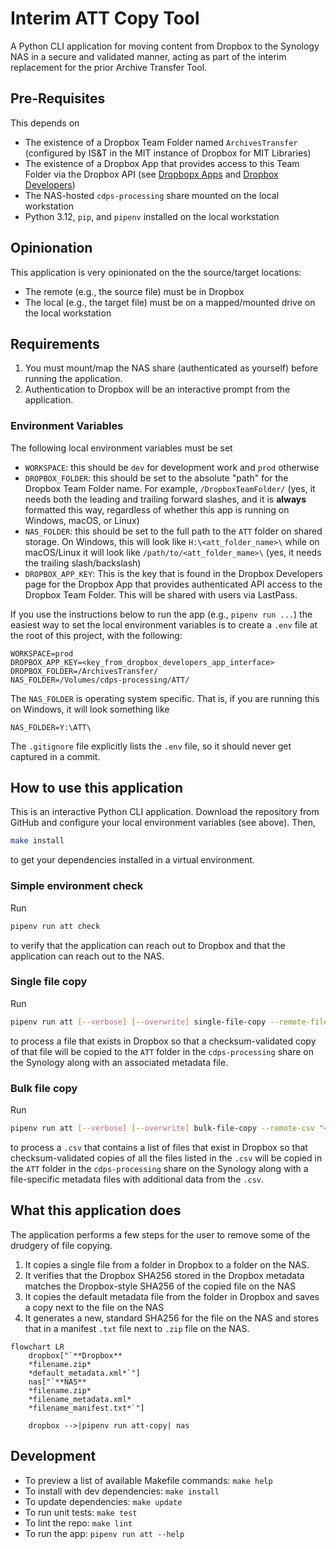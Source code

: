 # Interim ATT Copy Tool

A Python CLI application for moving content from Dropbox to the Synology NAS in a secure and validated manner, acting as part of the interim replacement for the prior Archive Transfer Tool.

## Pre-Requisites

This depends on

* The existence of a Dropbox Team Folder named `ArchivesTransfer` (configured by IS&T in the MIT instance of Dropbox for MIT Libraries)
* The existence of a Dropbox App that provides access to this Team Folder via the Dropbox API (see [Dropbopx Apps](https://www.dropbox.com/apps) and [Dropbox Developers](ttps://www.dropbox.com/developers/apps))
* The NAS-hosted `cdps-processing` share mounted on the local workstation
* Python 3.12, `pip`, and `pipenv` installed on the local workstation

## Opinionation

This application is very opinionated on the the source/target locations:

* The remote (e.g., the source file) must be in Dropbox
* The local (e.g., the target file) must be on a mapped/mounted drive on the local workstation

## Requirements

1. You must mount/map the NAS share (authenticated as yourself) before running the application.
1. Authentication to Dropbox will be an interactive prompt from the application.

### Environment Variables

The following local environment variables must be set

* `WORKSPACE`: this should be `dev` for development work and `prod` otherwise
* `DROPBOX_FOLDER`: this should be set to the absolute "path" for the Dropbox Team Folder name. For example, `/DropboxTeamFolder/` (yes, it needs both the leading and trailing forward slashes, and it is **always** formatted this way, regardless of whether this app is running on Windows, macOS, or Linux)
* `NAS_FOLDER`: this should be set to the full path to the `ATT` folder on shared storage. On Windows, this will look like `H:\<att_folder_name>\` while on macOS/Linux it will look like `/path/to/<att_folder_mame>\` (yes, it needs the trailing slash/backslash)
* `DROPBOX_APP_KEY`: This is the key that is found in the Dropbox Developers page for the Dropbox App that provides authenticated API access to the Dropbox Team Folder. This will be shared with users via LastPass.

If you use the instructions below to run the app (e.g., `pipenv run ...`) the easiest way to set the local environment variables is to create a `.env` file at the root of this project, with the following:

```env
WORKSPACE=prod
DROPBOX_APP_KEY=<key_from_dropbox_developers_app_interface>
DROPBOX_FOLDER=/ArchivesTransfer/
NAS_FOLDER=/Volumes/cdps-processing/ATT/
```

The `NAS_FOLDER` is operating system specific. That is, if you are running this on Windows, it will look something like

```env
NAS_FOLDER=Y:\ATT\
```

The `.gitignore` file explicitly lists the `.env` file, so it should never get captured in a commit.

## How to use this application

This is an interactive Python CLI application. Download the repository from GitHub and configure your local environment variables (see above). Then,

```bash
make install
```

to get your dependencies installed in a virtual environment.

### Simple environment check

Run

```bash
pipenv run att check
```

to verify that the application can reach out to Dropbox and that the application can reach out to the NAS.

### Single file copy

Run

```bash
pipenv run att [--verbose] [--overwrite] single-file-copy --remote-file "<relative_path_to_remote_file>"
```

to process a file that exists in Dropbox so that a checksum-validated copy of that file will be copied to the `ATT` folder in the `cdps-processing` share on the Synology along with an associated metadata file.

### Bulk file copy

Run

```bash
pipenv run att [--verbose] [--overwrite] bulk-file-copy --remote-csv "<relative_path_to_remote_csv_file>"
```

to process a `.csv` that contains a list of files that exist in Dropbox so that checksum-validated copies of all the files listed in the `.csv` will be copied in the `ATT` folder in the `cdps-processing` share on the Synology along with a file-specific metadata files with additional data from the `.csv`.

## What this application does

The application performs a few steps for the user to remove some of the drudgery of file copying.

1. It copies a single file from a folder in Dropbox to a folder on the NAS.
1. It verifies that the Dropbox SHA256 stored in the Dropbox metadata matches the Dropbox-style SHA256 of the copied file on the NAS
1. It copies the default metadata file from the folder in Dropbox and saves a copy next to the file on the NAS
1. It generates a new, standard SHA256 for the file on the NAS and stores that in a manifest `.txt` file next to `.zip` file on the NAS.

```mermaid
flowchart LR
    dropbox["`**Dropbox**
    *filename.zip*
    *default_metadata.xml*`"]
    nas["`**NAS**
    *filename.zip*
    *filename_metadata.xml*
    *filename_manifest.txt*`"]

    dropbox -->|pipenv run att-copy| nas
```

## Development

* To preview a list of available Makefile commands: `make help`
* To install with dev dependencies: `make install`
* To update dependencies: `make update`
* To run unit tests: `make test`
* To lint the repo: `make lint`
* To run the app: `pipenv run att --help`
